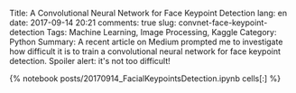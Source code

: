 ﻿Title: A Convolutional Neural Network for Face Keypoint Detection 
lang: en
date: 2017-09-14 20:21
comments: true
slug: convnet-face-keypoint-detection 
Tags: Machine Learning, Image Processing, Kaggle 
Category: Python
Summary: A recent article on Medium prompted me to investigate how difficult it is to train a convolutional neural network for face keypoint detection. Spoiler alert: it's not too difficult!  

{% notebook posts/20170914_FacialKeypointsDetection.ipynb cells[:] %}
